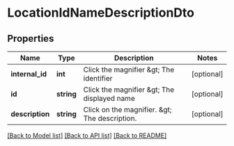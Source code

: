 # LocationIdNameDescriptionDto

## Properties
Name | Type | Description | Notes
------------ | ------------- | ------------- | -------------
**internal_id** | **int** | Click the magnifier &amp;gt; The identifier | [optional] 
**id** | **string** | Click the magnifier &amp;gt; The displayed name | [optional] 
**description** | **string** | Click on the magnifier. &amp;gt; The description. | [optional] 

[[Back to Model list]](../README.md#documentation-for-models) [[Back to API list]](../README.md#documentation-for-api-endpoints) [[Back to README]](../README.md)


